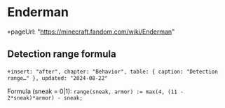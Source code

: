 ﻿
Enderman
========

⌖pageUrl: "https://minecraft.fandom.com/wiki/Enderman"


Detection range formula
-----------------------

⌖`insert: "after", chapter: "Behavior", table: { caption: "Detection range…" },
  updated: "2024-08-22"`

Formula (sneak = 0|1):
`range(sneak, armor) := max(4, (11 - 2*sneak)*armor) - sneak;`






